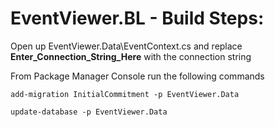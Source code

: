 # EventViewer.BL - Build Steps:

Open up EventViewer.Data\EventContext.cs and replace <b>Enter_Connection_String_Here</b> with the connection string

From Package Manager Console run the following commands

`add-migration InitialCommitment -p EventViewer.Data`
	
`update-database -p EventViewer.Data`
